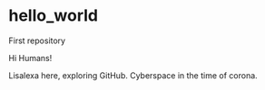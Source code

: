 # hello_world
First repository

Hi Humans!

Lisalexa here, exploring GitHub.
Cyberspace in the time of corona.
